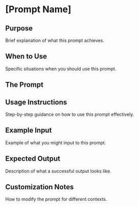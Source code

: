 # [Prompt Name]

## Purpose
Brief explanation of what this prompt achieves.

## When to Use
Specific situations when you should use this prompt.

## The Prompt

## Usage Instructions
Step-by-step guidance on how to use this prompt effectively.

## Example Input
Example of what you might input to this prompt.

## Expected Output
Description of what a successful output looks like.

## Customization Notes
How to modify the prompt for different contexts.
